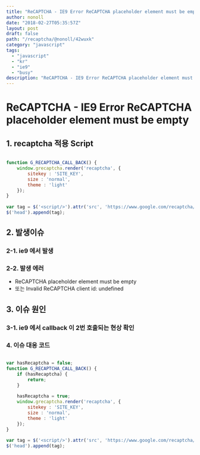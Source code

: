 ```yaml
---
title: "ReCAPTCHA - IE9 Error ReCAPTCHA placeholder element must be empty"
author: nonoll
date: "2018-02-27T05:35:57Z"
layout: post
draft: false
path: "/recaptcha/@nonoll/42wuxk"
category: "javascript"
tags:
  - "javascript"
  - "kr"
  - "ie9"
  - "busy"
description: "ReCAPTCHA - IE9 Error ReCAPTCHA placeholder element must be empty 1. recaptcha 적용 Script  function GRECAPTCHACALL_BACK() {     window.grecaptcha.render('recaptcha', {         sitekey : 'SITE_KEY',..."
---
```

# ReCAPTCHA - IE9 Error ReCAPTCHA placeholder element must be empty

## 1. recaptcha 적용 Script
```javascript

function G_RECAPTCHA_CALL_BACK() {
    window.grecaptcha.render('recaptcha', {
        sitekey : 'SITE_KEY',
        size : 'normal',
        theme : 'light'
    });
}
 
var tag = $('<script/>').attr('src', 'https://www.google.com/recaptcha/api.js?onload=G_RECAPTCHA_CALL_BACK&render=explicit');
$('head').append(tag);

```

## 2. 발생이슈

### 2-1. ie9 에서 발생

### 2-2. 발생 에러
- ReCAPTCHA placeholder element must be empty
- 또는 Invalid ReCAPTCHA client id: undefined

## 3. 이슈 원인

### 3-1. ie9 에서 callback 이 2번 호출되는 현상 확인

### 4. 이슈 대응 코드
```javascript

var hasRecaptcha = false;
function G_RECAPTCHA_CALL_BACK() {
    if (hasRecaptcha) {
        return;
    }
 
    hasRecaptcha = true;
    window.grecaptcha.render('recaptcha', {
        sitekey : 'SITE_KEY',
        size : 'normal',
        theme : 'light'
    });
}
 
var tag = $('<script/>').attr('src', 'https://www.google.com/recaptcha/api.js?onload=G_RECAPTCHA_CALL_BACK&render=explicit');
$('head').append(tag);

```
